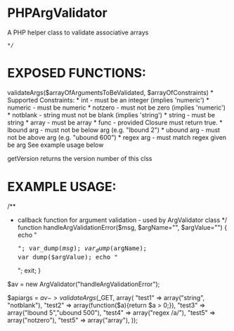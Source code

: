 PHPArgValidator
===============

A PHP helper class to validate associative arrays


	*/
	
EXPOSED FUNCTIONS:
===============
validateArgs($arrayOfArgumentsToBeValidated, $arrayOfConstraints)
	* Supported Constraints:
		* int			-	must be an integer (implies 'numeric')
		* numeric		-	must be numeric
		* notzero		-	must not be zero (implies 'numeric')
		* notblank		-	string must not be blank (implies 'string')
		* string		-	must be string
		* array			- 	must be array
		* func			- 	provided Closure must return true. 
		* lbound arg	-	must not be below arg (e.g. "lbound 2")
		* ubound arg	- 	must not be above arg (e.g. "ubound 600")
		* regex arg		- 	must match regex given be arg
	See example usage below

getVersion
	returns the version number of this clss

EXAMPLE USAGE:
===============

	
/**
* callback function for argument validation - used by ArgValidator class
*/
function handleArgValidationError($msg, $argName="", $argValue="")
{
	echo "<pre>";
	var_dump($msg);
	var_dump($argName);
	var_dump($argValue);
	echo "</pre>";
	exit;
}

$av = new ArgValidator("handleArgValidationError");

$apiargs = $av->validateArgs($_GET, array(
	"test1" => array("string", "notblank"),
	"test2" => array(function($a){return $a > 0;}),
	"test3" => array("lbound 5","ubound 500"),
	"test4" => array("regex /a/"),
	"test5" => array("notzero"),
	"test5" => array("array"),
));
 
